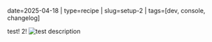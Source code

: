 date=2025-04-18 | type=recipe | slug=setup-2 | tags=[dev, console, changelog]

test! 2!
![test description](https://drive.google.com/file/d/1GUr8-SLZH0oL3zA_Hbw37IPVY4WtMjfL/view?usp=sharing)
